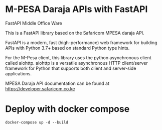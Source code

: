 # M-PESA Daraja APIs with FastAPI
FastAPI Middle Office Ware

This is a FastAPI library based on the Safaricom MPESA daraja API. 

FastAPI is a modern, fast (high-performance) web framework for building APIs with Python 3.7+ based on standard Python type hints.

For the M-Pesa client, this library uses the python asynchronous client called aiohttp. 
aiohttp is a versatile asynchronous HTTP client/server framework for Python that supports both client and server-side applications.

MPESA Daraja API documentation can be found at https://developer.safaricom.co.ke

# Deploy with docker compose
```shell
docker-compose up -d --build
```